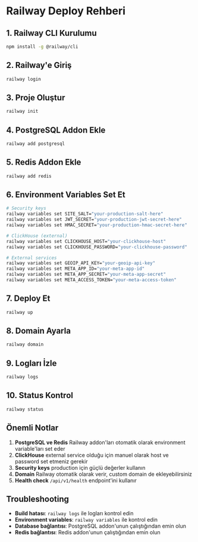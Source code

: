 # Railway Deploy Rehberi

## 1. Railway CLI Kurulumu
```bash
npm install -g @railway/cli
```

## 2. Railway'e Giriş
```bash
railway login
```

## 3. Proje Oluştur
```bash
railway init
```

## 4. PostgreSQL Addon Ekle
```bash
railway add postgresql
```

## 5. Redis Addon Ekle
```bash
railway add redis
```

## 6. Environment Variables Set Et
```bash
# Security keys
railway variables set SITE_SALT="your-production-salt-here"
railway variables set JWT_SECRET="your-production-jwt-secret-here"
railway variables set HMAC_SECRET="your-production-hmac-secret-here"

# ClickHouse (external)
railway variables set CLICKHOUSE_HOST="your-clickhouse-host"
railway variables set CLICKHOUSE_PASSWORD="your-clickhouse-password"

# External services
railway variables set GEOIP_API_KEY="your-geoip-api-key"
railway variables set META_APP_ID="your-meta-app-id"
railway variables set META_APP_SECRET="your-meta-app-secret"
railway variables set META_ACCESS_TOKEN="your-meta-access-token"
```

## 7. Deploy Et
```bash
railway up
```

## 8. Domain Ayarla
```bash
railway domain
```

## 9. Logları İzle
```bash
railway logs
```

## 10. Status Kontrol
```bash
railway status
```

## Önemli Notlar

1. **PostgreSQL ve Redis** Railway addon'ları otomatik olarak environment variable'ları set eder
2. **ClickHouse** external service olduğu için manuel olarak host ve password set etmeniz gerekir
3. **Security keys** production için güçlü değerler kullanın
4. **Domain** Railway otomatik olarak verir, custom domain de ekleyebilirsiniz
5. **Health check** `/api/v1/health` endpoint'ini kullanır

## Troubleshooting

- **Build hatası**: `railway logs` ile logları kontrol edin
- **Environment variables**: `railway variables` ile kontrol edin
- **Database bağlantısı**: PostgreSQL addon'unun çalıştığından emin olun
- **Redis bağlantısı**: Redis addon'unun çalıştığından emin olun
